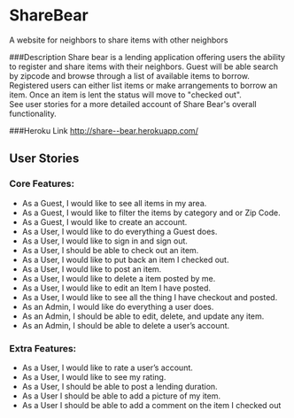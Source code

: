 # ShareBear
A website for neighbors to share items with other neighbors

###Description
Share bear is a lending application offering users the ability to register and share items with their neighbors.  Guest will be able search by zipcode and  browse through a list of available items to borrow.  Registered users can either list items or make arrangements to borrow an item. Once an item is lent the status will move to "checked out".  
See user stories for a more detailed account of Share Bear's overall functionality.

###Heroku Link
http://share--bear.herokuapp.com/

## User Stories

### Core Features:

- As a Guest, I would like to see all items in my area.
- As a Guest, I would like to filter the items by category and or Zip Code.
- As a Guest, I would like to create an account.
- As a User, I would like to do everything a Guest does.
- As a User, I would like to sign in and sign out.
- As a User, I should be able to check out an item.
- As a User, I would like to put back an item I checked out.
- As a User, I would like to post an item.
- As a User, I would like to delete a item posted by me.
- As a User, I would like to edit an Item I have posted.
- As a User, I would like to see all the thing I have checkout and posted.
- As an Admin, I would like do everything a user does.
- As an Admin, I should be able to edit, delete, and update any item.
- As an Admin, I should be able to delete a user’s account.

### Extra Features:

- As a User, I would like to rate a user’s account.
- As a User, I would like to see my rating.
- As a User, I should be able to post a lending duration.
- As a User I should be able to add a picture of my item.
- As a User I should be able to add a comment on the item I checked out
